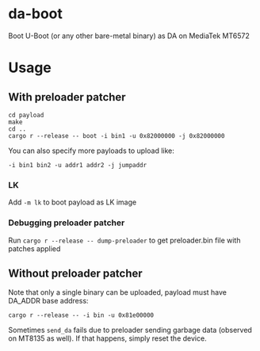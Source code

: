 # da-boot
Boot U-Boot (or any other bare-metal binary) as DA on MediaTek MT6572

# Usage
## With preloader patcher
```
cd payload
make
cd ..
cargo r --release -- boot -i bin1 -u 0x82000000 -j 0x82000000
```
You can also specify more payloads to upload like:
```
-i bin1 bin2 -u addr1 addr2 -j jumpaddr
```
### LK
Add `-m lk` to boot payload as LK image

### Debugging preloader patcher
Run `cargo r --release -- dump-preloader` to get preloader.bin file with patches applied

## Without preloader patcher
Note that only a single binary can be uploaded, payload must have DA_ADDR base address:
```
cargo r --release -- -i bin -u 0x81e00000
```

Sometimes `send_da` fails due to preloader sending garbage data (observed on MT8135 as well). If that happens, simply reset the device.
